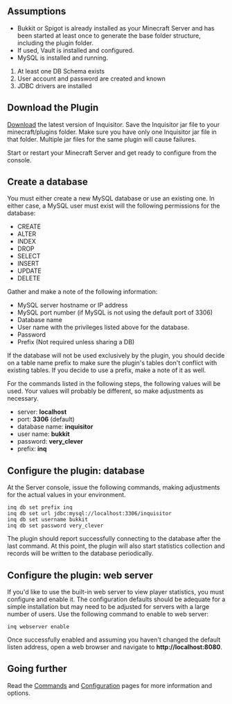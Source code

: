 ## Assumptions ##
  * Bukkit or Spigot is already installed as your Minecraft Server and has been started at least once to generate the base folder structure, including the plugin folder.
  * If used, Vault is installed and configured.
  * MySQL is installed and running.
  1. At least one DB Schema exists
  1. User account and password are created and known
  1. JDBC drivers are installed

## Download the Plugin ##
[Download](https://drive.google.com/#folders/0BxZ8iKSazSneYnd0dTFFNjBnMzg) the latest version of Inquisitor. Save the Inquisitor jar file to your minecraft/plugins folder. Make sure you have only one Inquisitor jar file in that folder. Multiple jar files for the same plugin will cause failures.

Start or restart your Minecraft Server and get ready to configure from the console.

## Create a database ##
You must either create a new MySQL database or use an existing one. In either case, a MySQL user must exist will the following permissions for the database:

  * CREATE
  * ALTER
  * INDEX
  * DROP
  * SELECT
  * INSERT
  * UPDATE
  * DELETE

Gather and make a note of the following information:

  * MySQL server hostname or IP address
  * MySQL port number (if MySQL is not using the default port of 3306)
  * Database name
  * User name with the privileges listed above for the database.
  * Password
  * Prefix (Not required unless sharing a DB)

If the database will not be used exclusively by the plugin, you should decide on a table name prefix to make sure the plugin's tables don't conflict with existing tables. If you decide to use a prefix, make a note of it as well.

For the commands listed in the following steps, the following values will be used. Your values will probably be different, so make adjustments as necessary.

  * server: **localhost**
  * port: **3306** (default)
  * database name: **inquisitor**
  * user name: **bukkit**
  * password: **very\_clever**
  * prefix: **inq**

## Configure the plugin: database ##

At the Server console, issue the following commands, making adjustments for the actual values in your environment.

```
inq db set prefix inq
inq db set url jdbc:mysql://localhost:3306/inquisitor
inq db set username bukkit
inq db set password very_clever
```

The plugin should report successfully connecting to the database after the last command. At this point, the plugin will also start statistics collection and records will be written to the database periodically.

## Configure the plugin: web server ##

If you'd like to use the built-in web server to view player statistics, you must configure and enable it. The configuration defaults should be adequate for a simple installation but may need to be adjusted for servers with a large number of users. Use the following command to enable to web server:

```
inq webserver enable
```

Once successfully enabled and assuming you haven't changed the default listen address, open a web browser and navigate to **http://localhost:8080**.

## Going further ##

Read the [Commands](Commands.md) and [Configuration](Configuration.md) pages for more information and options.